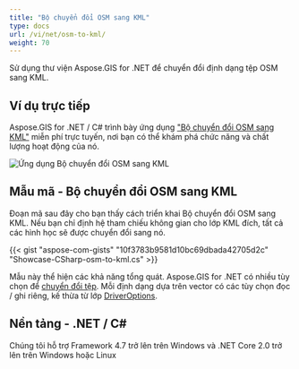 ```yaml
---
title: "Bộ chuyển đổi OSM sang KML"
type: docs
url: /vi/net/osm-to-kml/
weight: 70
---
```


Sử dụng thư viện Aspose.GIS for .NET để chuyển đổi định dạng tệp OSM sang KML.

## **Ví dụ trực tiếp**

Aspose.GIS for .NET / C# trình bày ứng dụng ["Bộ chuyển đổi OSM sang KML"](https://products.aspose.app/gis/conversion/osm-to-kml) miễn phí trực tuyến, nơi bạn có thể khám phá chức năng và chất lượng hoạt động của nó.

![Ứng dụng Bộ chuyển đổi OSM sang KML](conversion.png)

## **Mẫu mã - Bộ chuyển đổi OSM sang KML**

Đoạn mã sau đây cho bạn thấy cách triển khai Bộ chuyển đổi OSM sang KML. Nếu bạn chỉ định hệ tham chiếu không gian cho lớp KML đích, tất cả các hình học sẽ được chuyển đổi sang nó. 

{{< gist "aspose-com-gists" "10f3783b9581d10bc69dbada42705d2c" "Showcase-CSharp-osm-to-kml.cs" >}}

Mẫu này thể hiện các khả năng tổng quát. Aspose.GIS for .NET có nhiều tùy chọn để [chuyển đổi tệp](https://docs.aspose.com/gis/net/vector-layers/). Mỗi định dạng dựa trên vector có các tùy chọn đọc / ghi riêng, kế thừa từ lớp [DriverOptions](https://reference.aspose.com/gis/net/aspose.gis/driveroptions).

## **Nền tảng - .NET / C#**

Chúng tôi hỗ trợ Framework 4.7 trở lên trên Windows và .NET Core 2.0 trở lên trên Windows hoặc Linux
